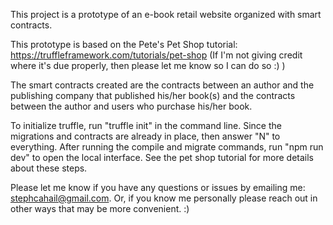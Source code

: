 This project is a prototype of an e-book retail website organized with smart contracts.

This prototype is based on the Pete's Pet Shop tutorial: https://truffleframework.com/tutorials/pet-shop
(If I'm not giving credit where it's due properly, then please let me know so I can do so :) )

The smart contracts created are the contracts between an author and the publishing company that published his/her book(s) and the contracts between the author and users who purchase his/her book.

To initialize truffle, run "truffle init" in the command line. Since the migrations and contracts are already in place, then answer "N" to everything. After running the compile and migrate commands, run "npm run dev" to open the local interface. See the pet shop tutorial for more details about these steps.

Please let me know if you have any questions or issues by emailing me: stephcahail@gmail.com. Or, if you know me personally please reach out in other ways that may be more convenient. :)

